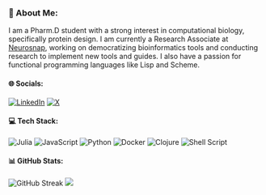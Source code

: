 ### 🧬 About Me:
I am a Pharm.D student with a strong interest in computational biology, specifically protein design. I am currently a Research Associate at [Neurosnap](https://neurosnap.ai/), working on democratizing bioinformatics tools and conducting research to implement new tools and guides. I also have a passion for functional programming languages like Lisp and Scheme.


#### 🌐 Socials:
[![LinkedIn](https://img.shields.io/badge/LinkedIn-%230077B5.svg?logo=linkedin&logoColor=white)](https://linkedin.com/in/danial-gharaie-amirabadi-01b289291) [![X](https://img.shields.io/badge/X-black.svg?logo=X&logoColor=white)](https://x.com/danial_gha) 

#### 💻 Tech Stack:
![Julia](https://img.shields.io/badge/-Julia-9558B2?style=for-the-badge&logo=julia&logoColor=white) ![JavaScript](https://img.shields.io/badge/javascript-%23323330.svg?style=for-the-badge&logo=javascript&logoColor=%23F7DF1E) ![Python](https://img.shields.io/badge/python-3670A0?style=for-the-badge&logo=python&logoColor=ffdd54) ![Docker](https://img.shields.io/badge/docker-%230db7ed.svg?style=for-the-badge&logo=docker&logoColor=white) ![Clojure](https://img.shields.io/badge/Clojure-%23Clojure.svg?style=for-the-badge&logo=Clojure&logoColor=Clojure) ![Shell Script](https://img.shields.io/badge/shell_script-%23121011.svg?style=for-the-badge&logo=gnu-bash&logoColor=white)
#### 📊 GitHub Stats:
![GitHub Streak](https://github-readme-streak-stats-two-nu.vercel.app?user=Danialgharaie&theme=dark)
![](https://github-readme-stats.vercel.app/api/top-langs/?username=danialgharaie&theme=dark&hide_border=false&include_all_commits=true&count_private=true&layout=compact)
